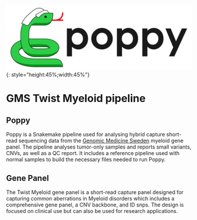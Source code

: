 ![poppy-light](static/poppy_light.svg){: style="height:45%;width:45%"}

# GMS Twist Myeloid pipeline
## Poppy
Poppy is a Snakemake pipeline used for analysing hybrid capture short-read sequencing data from the [Genomic Medicine Sweden](https://genomicmedicine.se/en/) myeloid gene panel. The pipeline analyses tumor-only samples and reports small variants, CNVs, as well as a QC report. It includes a reference pipeline used with normal samples to build the necessary files needed to run Poppy.
<!-- Somthing about that is it tested before releases? -->

## Gene Panel
The Twist Myeloid gene panel is a short-read capture panel designed for capturing common aberrations in Myeloid disorders which includes a comprehensive gene panel, a CNV backbone, and ID snps. The design is focused on clinical use but can also be used for research applications.
<!-- TE XXXXX id needed -->
